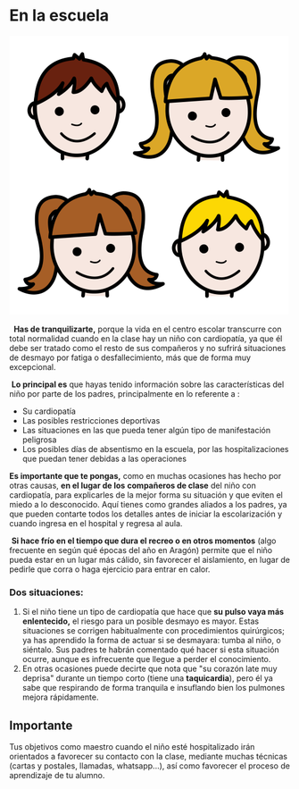 # En la escuela


![Fig.3.20. Niños. Sergio Palao. ARASAAC. Licencia CC. BY-NC-SA](img/M3_20.png)


 
**Has de tranquilizarte,** porque la vida en el centro escolar transcurre con total normalidad cuando en la clase hay un niño con cardiopatía, ya que él debe ser tratado como el resto de sus compañeros y no sufrirá situaciones de desmayo por fatiga o desfallecimiento, más que de forma muy excepcional.

 **Lo principal es** que hayas tenido información sobre las características del niño por parte de los padres, principalmente en lo referente a :

*   Su cardiopatía
*   Las posibles restricciones deportivas
*   Las situaciones en las que pueda tener algún tipo de manifestación peligrosa
*   Los posibles días de absentismo en la escuela, por las hospitalizaciones que puedan tener debidas a las operaciones

**Es importante que te pongas,** como en muchas ocasiones has hecho por otras causas, **en el lugar de los** **compañeros de clase** del niño con cardiopatía, para explicarles de la mejor forma su situación y que eviten el miedo a lo desconocido. Aquí tienes como grandes aliados a los padres, ya que pueden contarte todos los detalles antes de iniciar la escolarización y cuando ingresa en el hospital y regresa al aula.

 **Si hace frío en el tiempo que dura el recreo o en otros momentos** (algo frecuente en según qué épocas del año en Aragón) permite que el niño pueda estar en un lugar más cálido, sin favorecer el aislamiento, en lugar de pedirle que corra o haga ejercicio para entrar en calor.

### **Dos situaciones:**

1.  Si el niño tiene un tipo de cardiopatía que hace que **su pulso vaya más enlentecido,** el riesgo para un posible desmayo es mayor. Estas situaciones se corrigen habitualmente con procedimientos quirúrgicos; ya has aprendido la forma de actuar si se desmayara: tumba al niño, o siéntalo. Sus padres te habrán comentado qué hacer si esta situación ocurre, aunque es infrecuente que llegue a perder el conocimiento.
2.  En otras ocasiones puede decirte que nota que "su corazón late muy deprisa" durante un tiempo corto (tiene una **taquicardia**), pero él ya sabe que respirando de forma tranquila e insuflando bien los pulmones mejora rápidamente.

## Importante

Tus objetivos como maestro cuando el niño esté hospitalizado irán orientados a favorecer su contacto con la clase, mediante muchas técnicas (cartas y postales, llamadas, whatsapp...), así como favorecer el proceso de aprendizaje de tu alumno.

